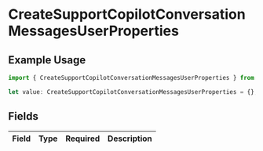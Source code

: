 # CreateSupportCopilotConversationMessagesUserProperties

## Example Usage

```typescript
import { CreateSupportCopilotConversationMessagesUserProperties } from "@inkeep/inkeep-analytics/models/components";

let value: CreateSupportCopilotConversationMessagesUserProperties = {};
```

## Fields

| Field       | Type        | Required    | Description |
| ----------- | ----------- | ----------- | ----------- |